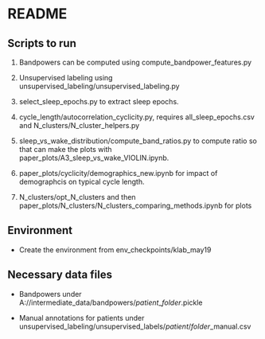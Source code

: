 # README

## Scripts to run

1. Bandpowers can be computed using compute_bandpower_features.py

2. Unsupervised labeling using unsupervised_labeling/unsupervised_labeling.py

3. select_sleep_epochs.py to extract sleep epochs. 

4. cycle_length/autocorrelation_cyclicity.py, requires all_sleep_epochs.csv and N_clusters/N_cluster_helpers.py

5. sleep_vs_wake_distribution/compute_band_ratios.py to compute ratio so that can make the plots with paper_plots/A3_sleep_vs_wake_VIOLIN.ipynb.

6. paper_plots/cyclicity/demographics_new.ipynb for impact of demographcis on typical cycle length.

7. N_clusters/opt_N_clusters and then paper_plots/N_clusters/N_clusters_comparing_methods.ipynb for plots



## Environment

- Create the environment from env_checkpoints/klab_may19

## Necessary data files

- Bandpowers under A://intermediate_data/bandpowers/*patient*_*folder*.pickle

- Manual annotations for patients under unsupervised_labeling/unsupervised_labels/*patient*/*folder*_manual.csv


